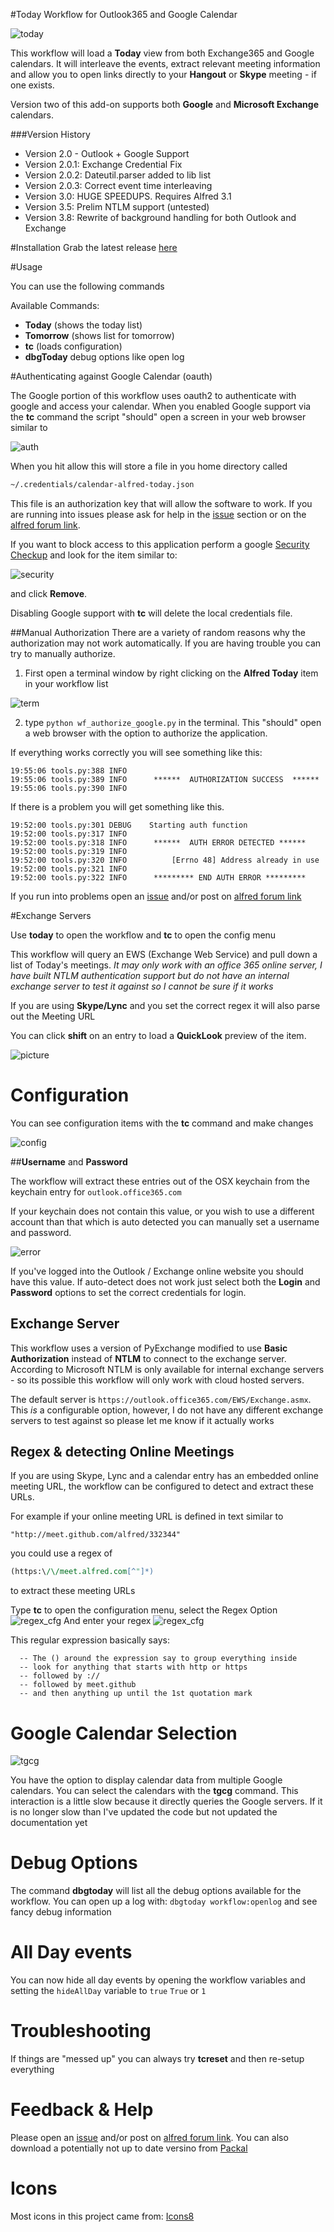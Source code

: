 #Today Workflow for Outlook365 and Google Calendar


![today](docs/today.png)

This workflow will load a **Today** view from both Exchange365 and Google calendars.  It will interleave the events, extract relevant meeting information and allow you to open links directly to your **Hangout** or **Skype** meeting - if one exists.


Version two of this add-on supports both **Google** and **Microsoft Exchange** calendars.  

###Version History
* Version 2.0 - Outlook + Google Support
* Version 2.0.1: Exchange Credential Fix
* Version 2.0.2: Dateutil.parser added to lib list
* Version 2.0.3: Correct event time interleaving
* Version 3.0: HUGE SPEEDUPS.  Requires Alfred 3.1 
* Version 3.5: Prelim NTLM support (untested)
* Version 3.8: Rewrite of background handling for both Outlook and Exchange


#Installation
Grab the latest release [here](https://github.com/jeeftor/alfredToday/releases) 

#Usage

You can use the following commands

Available Commands:

* **Today** (shows the today list)
* **Tomorrow** (shows list for tomorrow)
* **tc** (loads configuration)
* **dbgToday** debug options like open log

#Authenticating against Google Calendar (oauth)

The Google portion of this workflow uses oauth2 to authenticate with google and access your calendar.  When you enabled Google support via the **tc** command the script "should" open a screen in your web browser similar to

![auth](docs/auth.png)

When you hit allow this will store a file in you home directory called 

```bash
~/.credentials/calendar-alfred-today.json
```
This file is an authorization key that will allow the software to work.  If you are running into issues please ask for help in the [issue](https://github.com/jeeftor/alfredToday/issues) section or on the [alfred forum link](http://www.alfredforum.com/topic/9271-today-view-for-google-calendar-and-microsoft-exchange/?p=46109).  

If you want to block access to this application perform a google [Security Checkup](https://security.google.com/settings/security/secureaccount) and look for the item similar to:

![security](docs/googlePermission.png)

and click **Remove**.  

Disabling Google support with **tc** will delete the local credentials file.

##Manual Authorization
There are a variety of random reasons why the authorization may not work automatically.  If you are having trouble you can try to manually authorize.

1) First open a terminal window by right clicking on the **Alfred Today** item in your workflow list

![term](docs/rightClick.png)

2) type `python wf_authorize_google.py` in the terminal.  This "should" open a web browser with the option to authorize the application.

If everything works correctly you will see something like this:

```
19:55:06 tools.py:388 INFO
19:55:06 tools.py:389 INFO      ******  AUTHORIZATION SUCCESS  ******
19:55:06 tools.py:390 INFO
```

If there is a problem you will get something like this.

```
19:52:00 tools.py:301 DEBUG    Starting auth function
19:52:00 tools.py:317 INFO
19:52:00 tools.py:318 INFO      ******  AUTH ERROR DETECTED ******
19:52:00 tools.py:319 INFO
19:52:00 tools.py:320 INFO          [Errno 48] Address already in use
19:52:00 tools.py:321 INFO
19:52:00 tools.py:322 INFO      ********* END AUTH ERROR *********
```

If you run into problems open an [issue](https://github.com/jeeftor/alfredToday/issues) and/or post on [alfred forum link](http://www.alfredforum.com/topic/9271-today-view-for-google-calendar-and-microsoft-exchange/?p=46109)



#Exchange Servers

Use **today** to open the workflow and **tc** to open the config menu

This workflow will query an EWS (Exchange Web Service) and pull down a list of Today's meetings.  *It may only work with an office 365 online server, I have built NTLM authentication support but do not have an internal exchange server to test it against so I cannot be sure if it works*

If you are using **Skype/Lync** and you set the correct regex it will also parse out the Meeting URL

You can click **shift** on an entry to load a **QuickLook** preview of the item.

![picture](docs/sample.png)


# Configuration

You can see configuration items with the **tc** command and make changes

![config](docs/config.png)

##**Username** and **Password**

The workflow will extract these entries out of the OSX keychain from the keychain entry for `outlook.office365.com`

If your keychain does not contain this value, or you wish to use a different account than that which is auto detected you can manually set a username and password.

![error](docs/keychain_error.png)

If you've logged into the Outlook / Exchange online website you should have this value.  If auto-detect does not work just select both the **Login** and **Password** options to set the correct credentials for login. 

## Exchange Server

This workflow uses a version of PyExchange modified to use **Basic Authorization** instead of **NTLM** to connect to the exchange server.  According to Microsoft NTLM is only available for internal exchange servers - so its possible this workflow will only work with cloud hosted servers.  

The default server is `https://outlook.office365.com/EWS/Exchange.asmx`.  This _is_ a configurable option, however, I do not have any different exchange servers to test against so please let me know if it actually works


## Regex & detecting Online Meetings

If you are using Skype, Lync and a calendar entry has an embedded online meeting URL, the workflow can be configured to detect and extract these URLs.

For example if your online meeting URL is defined in text similar to 

    "http://meet.github.com/alfred/332344"

you could use a regex of

```perl
(https:\/\/meet.alfred.com[^"]*)
```
to extract these meeting URLs


Type **tc** to open the configuration menu, select the Regex Option
![regex_cfg](docs/regex_cfg.png)
And enter your regex
![regex_cfg](docs/regex_enter.png)

This regular expression basically says:

```
  -- The () around the expression say to group everything inside
  -- look for anything that starts with http or https
  -- followed by ://
  -- followed by meet.github
  -- and then anything up until the 1st quotation mark
```

# Google Calendar Selection

![tgcg](docs/tgcg.png)

You have the option to display calendar data from multiple Google calendars.  You can select the calendars with the **tgcg** command.  This interaction is a little slow because it directly queries the Google servers.  If it is no longer slow than I've updated the code but not updated the documentation yet

# Debug Options

The command **dbgtoday** will list all the debug options available for the workflow.  You can open up a log with:
`dbgtoday workflow:openlog` and see fancy debug information


# All Day events

You can now hide all day events by opening the workflow variables and setting the `hideAllDay` variable to `true` `True` or `1`
# Troubleshooting

If things are "messed up" you can always try **tcreset** and then re-setup everything

# Feedback & Help

Please open an [issue](https://github.com/jeeftor/alfredToday/issues) and/or post on [alfred forum link](http://www.alfredforum.com/topic/9271-today-view-for-google-calendar-and-microsoft-exchange/?p=46109).  You can also download a potentially not up to date versino from [Packal](http://www.packal.org/workflow/today-menu)

# Icons

Most icons in this project came from: [Icons8](https://icons8.com/web-app/new-icons/all)